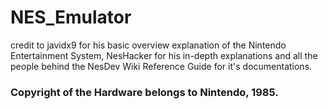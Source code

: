 # NES_Emulator

credit to javidx9 for his basic overview explanation of the Nintendo Entertainment System, NesHacker for his in-depth explanations and all the people behind the NesDev Wiki Reference Guide for it's documentations.

### Copyright of the Hardware belongs to Nintendo, 1985.
